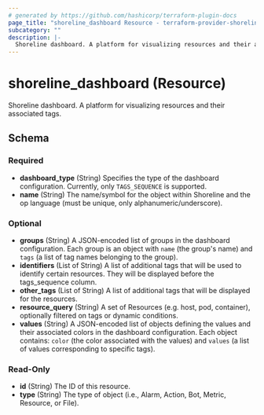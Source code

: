 ```yaml
---
# generated by https://github.com/hashicorp/terraform-plugin-docs
page_title: "shoreline_dashboard Resource - terraform-provider-shoreline"
subcategory: ""
description: |-
  Shoreline dashboard. A platform for visualizing resources and their associated tags.
---
```


# shoreline_dashboard (Resource)

Shoreline dashboard. A platform for visualizing resources and their associated tags.



<!-- schema generated by tfplugindocs -->
## Schema

### Required

- **dashboard_type** (String) Specifies the type of the dashboard configuration. Currently, only `TAGS_SEQUENCE` is supported.
- **name** (String) The name/symbol for the object within Shoreline and the op language (must be unique, only alphanumeric/underscore).

### Optional

- **groups** (String) A JSON-encoded list of groups in the dashboard configuration. Each group is an object with `name` (the group's name) and `tags` (a list of tag names belonging to the group).
- **identifiers** (List of String) A list of additional tags that will be used to identify certain resources. They will be displayed before the tags_sequence column.
- **other_tags** (List of String) A list of additional tags that will be displayed for the resources.
- **resource_query** (String) A set of Resources (e.g. host, pod, container), optionally filtered on tags or dynamic conditions.
- **values** (String) A JSON-encoded list of objects defining the values and their associated colors in the dashboard configuration. Each object contains: `color` (the color associated with the values) and `values` (a list of values corresponding to specific tags).

### Read-Only

- **id** (String) The ID of this resource.
- **type** (String) The type of object (i.e., Alarm, Action, Bot, Metric, Resource, or File).
